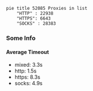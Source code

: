 
```mermaid
pie title 52085 Proxies in list
    "HTTP" : 22938
    "HTTPS": 6643
    "SOCKS" : 28383
```

### Some Info
#### Average Timeout

- mixed: 3.3s
- http: 1.5s
- https: 8.3s
- socks: 4.9s